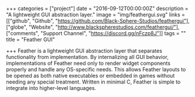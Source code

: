 +++
categories = ["project"]
date = "2016-09-12T00:00:00Z"
description = "A lightweight GUI abstraction layer."
image = "img/feathergui.svg"
links = [["github", "Github", "https://github.com/Black-Sphere-Studios/feathergui"], ["globe", "Website", "http://www.blackspherestudios.com/feathergui/"], ["comments", "Support Channel", "https://discord.gg/nFczp8J"]]
tags = ""
title = "Feather GUI"

+++
Feather is a lightweight GUI abstraction layer that separates functionality from implementation. By internalizing all GUI behavior, implementations of Feather need only to render widget components properly and handle any OS-specific needs. This allows Feather layouts to be opened as both native executables or embedded in games without needing any special treatment. Written in minimal C, Feather is simple to integrate into higher-level languages.